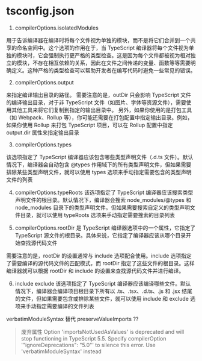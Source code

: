 # tsconfig.json

1. compilerOptions.isolatedModules

用于告诉编译器在编译时将每个文件视为单独的模块，而不是将它们合并到一个共享的命名空间中。这个选项的作用在于，当 TypeScript 编译器将每个文件视为单独的模块时，它会强制执行更严格的类型检查。这是因为每个文件都被视为相对独立的模块，不存在相互依赖的关系，因此在文件之间传递的变量、函数等等需要明确定义。这种严格的类型检查可以帮助开发者在编写代码时避免一些常见的错误。

2. compilerOptions.output

来指定编译输出目录的路径。
需要注意的是，outDir 只会影响 TypeScript 文件的编译输出目录，对于非 TypeScript 文件（如图片、字体等资源文件），需要使用其他工具来将它们复制到指定的输出目录中。
另外，如果你使用的是打包工具（如 Webpack、Rollup 等），你可能还需要在打包配置中指定输出目录。例如，如果你使用 Rollup 来打包 TypeScript 项目，可以在 Rollup 配置中指定 output.dir 属性来指定输出目录

3. compilerOptions.types

该选项指定了 TypeScript 编译器应该包含哪些类型声明文件（.d.ts 文件）。默认情况下，编译器会自动包含 @types 作用域下的所有类型声明文件，但如果需要排除某些类型声明文件，就可以使用 types 选项来手动指定需要包含的类型声明文件的列表

4. compilerOptions.typeRoots
   该选项指定了 TypeScript 编译器应该搜索类型声明文件的根目录。默认情况下，编译器会搜索 node_modules/@types 和 node_modules 目录下的类型声明文件。但如果需要搜索自定义的类型声明文件目录，就可以使用 typeRoots 选项来手动指定需要搜索的目录列表

5. compilerOptions.rootDir
   是 TypeScript 编译器选项中的一个属性，它指定了 TypeScript 源文件的根目录。具体来说，它指定了编译器应该从哪个目录开始查找源代码文件

需要注意的是，rootDir 的设置通常与 include 选项配合使用。include 选项指定了需要编译的源代码文件的匹配模式，而 rootDir 指定了这些文件的根目录。这样编译器就可以根据 rootDir 和 include 的设置来查找源代码文件并进行编译。

6. include exclude
   该选项指定了 TypeScript 编译器应该编译哪些文件。默认情况下，编译器会编译项目根目录下所有以 .ts、.tsx、.d.ts、.js 和 .jsx 结尾的文件，但如果需要包含或排除某些文件，就可以使用 include 和 exclude 选项来手动指定需要编译的文件列表

verbatimModuleSyntax 替代 preserveValueImports ??

> 废弃属性
> Option 'importsNotUsedAsValues' is deprecated and will stop functioning in TypeScript 5.5. Specify compilerOption '"ignoreDeprecations": "5.0"' to silence this error.
> Use 'verbatimModuleSyntax' instead
